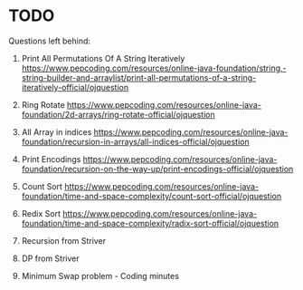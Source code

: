 # TODO

Questions left behind:

1. Print All Permutations Of A String Iteratively
 https://www.pepcoding.com/resources/online-java-foundation/string,-string-builder-and-arraylist/print-all-permutations-of-a-string-iteratively-official/ojquestion

2. Ring Rotate
 https://www.pepcoding.com/resources/online-java-foundation/2d-arrays/ring-rotate-official/ojquestion
 
 3. All Array in indices 
  https://www.pepcoding.com/resources/online-java-foundation/recursion-in-arrays/all-indices-official/ojquestion
  
 4. Print Encodings
 https://www.pepcoding.com/resources/online-java-foundation/recursion-on-the-way-up/print-encodings-official/ojquestion
 
 5. Count Sort
 https://www.pepcoding.com/resources/online-java-foundation/time-and-space-complexity/count-sort-official/ojquestion
 
 6. Redix Sort
 https://www.pepcoding.com/resources/online-java-foundation/time-and-space-complexity/radix-sort-official/ojquestion

 7. Recursion from Striver

 8. DP from Striver 
 
 9. Minimum Swap problem - Coding minutes
